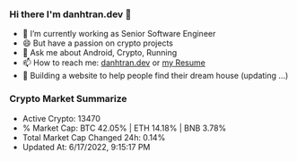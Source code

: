 ### Hi there I'm danhtran.dev 👋

- 🔭 I’m currently working as Senior Software Engineer
- 😄 But have a passion on crypto projects
- 💬 Ask me about Android, Crypto, Running 
- 📫 How to reach me: <a href="https://danhtran.dev" target="_blank">danhtran.dev</a> or <a href="Developer-Resume.pdf" target="_blank">my Resume</a>
- 🌱 Building a website to help people find their dream house (updating ...)

### Crypto Market Summarize
- Active Crypto: 13470
- % Market Cap: BTC 42.05% | ETH 14.18% | BNB 3.78%
- Total Market Cap Changed 24h: 0.14%
- Updated At: 6/17/2022, 9:15:17 PM
